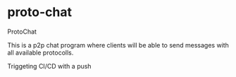 # proto-chat
ProtoChat

This is a p2p chat program where clients will be able to send messages with all available protocolls.

Triggeting CI/CD with a push